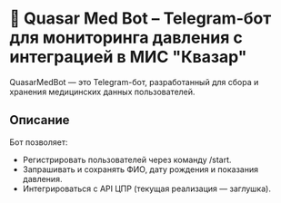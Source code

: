 # 🚀 Quasar Med Bot – Telegram-бот для мониторинга давления с интеграцией в МИС "Квазар"

QuasarMedBot — это Telegram-бот, разработанный для сбора и хранения медицинских данных пользователей.

## Описание

Бот позволяет:

- Регистрировать пользователей через команду /start.
- Запрашивать и сохранять ФИО, дату рождения и показания давления.
- Интегрироваться с API ЦПР (текущая реализация — заглушка).
